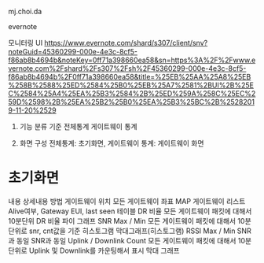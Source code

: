 mj.choi.da

evernote


모니터링 UI
https://www.evernote.com/shard/s307/client/snv?noteGuid=45360299-000e-4e3c-8cf5-f86ab8b4694b&noteKey=0ff71a398660ea58&sn=https%3A%2F%2Fwww.evernote.com%2Fshard%2Fs307%2Fsh%2F45360299-000e-4e3c-8cf5-f86ab8b4694b%2F0ff71a398660ea58&title=%25EB%25AA%25A8%25EB%258B%2588%25ED%2584%25B0%25EB%25A7%2581%2BUI%2B%25EC%2584%25A4%25EA%25B3%2584%2B%25ED%259A%258C%25EC%259D%2598%2B%25EA%25B2%25B0%25EA%25B3%25BC%2B%25282019-11-20%2529


1. 기능 분류 기준
전체통계
게이트웨이 통계

2. 화면 구성
전체통계: 초기화면, 
게이트웨이 통계: 게이트웨이 화면

# 초기화면

내용
상세내용
방법
게이트웨이 위치	모든 게이트웨이 좌표	
MAP
게이트웨이 리스트	
Alive여부, Gateway EUI, last seen 
테이블
DR 비율
모든 게이트웨이 패킷에 대해서 10분단위 DR 비율
파이 그래프
SNR Max / Min
모든 게이트웨이 패킷에 대해서 10분단위로 snr, cnt값을 기준 히스토그램
막대그래프(히스토그램)
RSSI Max / Min
SNR과 동일
SNR과 동일
Uplink / Downlink Count
모든 게이트웨이 패킷에 대해서 10분단위로 Uplink 및 Downlink를 카운팅해서 표시
막대 그래프